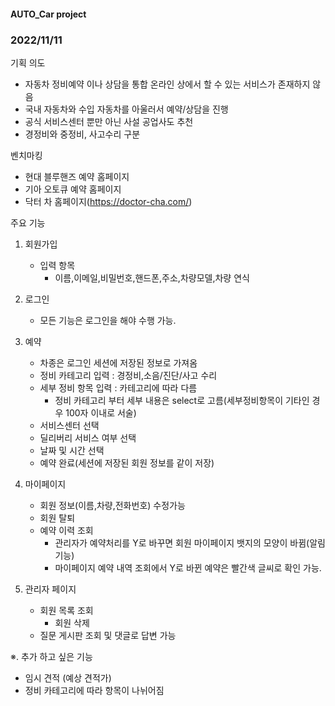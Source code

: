 #### AUTO_Car project
### 2022/11/11

기획 의도 
- 자동차 정비예약 이나 상담을 통합 온라인 상에서 할 수 있는 서비스가 존재하지 않음
- 국내 자동차와 수입 자동차를 아울러서 예약/상담을 진행
- 공식 서비스센터 뿐만 아닌 사설 공업사도 추천
- 경정비와 중정비, 사고수리 구분


벤치마킹

- 현대 블루핸즈 예약 홈페이지
- 기아 오토큐 예약 홈페이지
- 닥터 차 홈페이지(https://doctor-cha.com/)

주요 기능

1. 회원가입
   - 입력 항목
     - 이름,이메일,비밀번호,핸드폰,주소,차량모델,차량 연식
2. 로그인
   - 모든 기능은 로그인을 해야 수행 가능.
3. 예약
   - 차종은 로그인 세션에 저장된 정보로 가져옴
   - 정비 카테고리 입력 : 경정비,소음/진단/사고 수리
   - 세부 정비 항목 입력 : 카테고리에 따라 다름
     - 정비 카테고리 부터 세부 내용은 select로 고름(세부정비항목이 기타인 경우 100자 이내로 서술) 
   - 서비스센터 선택
   - 딜리버리 서비스 여부 선택
   - 날짜 및 시간 선택
   - 예약 완료(세션에 저장된 회원 정보를 같이 저장)

4. 마이페이지
   - 회원 정보(이름,차량,전화번호) 수정가능
   - 회원 탈퇴
   - 예약 이력 조회
     - 관리자가 예약처리를 Y로 바꾸면 회원 마이페이지 뱃지의 모양이 바뀜(알림기능)
     - 마이페이지 예약 내역 조회에서 Y로 바뀐 예약은 빨간색 글씨로 확인 가능.


5. 관리자 페이지
   - 회원 목록 조회
     - 회원 삭제
   - 질문 게시판 조회 및 댓글로 답변 가능
   

※. 추가 하고 싶은 기능 
   - 임시 견적 (예상 견적가)
   - 정비 카테고리에 따라 항목이 나뉘어짐
